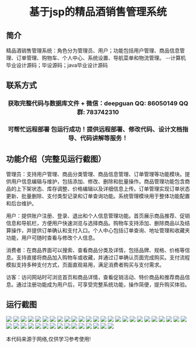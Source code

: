 <p><h1 align="center">基于jsp的精品酒销售管理系统</h1></p>

## 简介
精品酒销售管理系统：角色分为管理员、用户；功能包括用户管理、商品信息管理、订单管理、购物车、个人中心、系统设置、导航菜单和物流管理。    --计算机毕业设计源码；毕设源码；java毕业设计源码


## 联系方式
<p><h3 align="center">获取完整代码与数据库文件 + 微信：deepguan QQ: 86050149 QQ群: 783742310</h3></p>
<p><h3 align="center">可帮忙远程部署 包运行成功！提供远程部署、修改代码、设计文档指导、代码讲解等服务！</h3></p>

## 功能介绍（完整见运行截图）
管理员：支持用户管理、商品分类管理、商品信息管理、订单管理等功能模块。提供用户信息编辑与维护，包括添加、修改、删除和批量操作。商品管理功能包含商品的上下架状态、库存调整、价格编辑以及详细信息上传。订单管理实现订单状态更新、批量删除、支付类型记录和订单查询功能。系统管理模块用于整体功能配置和后台维护。

用户：提供账户注册、登录、退出和个人信息管理功能。首页展示商品推荐、促销信息和导航栏，方便用户快速浏览与选择商品。购物车支持添加、删除商品以及结算操作，并提供订单确认和支付入口。个人中心包括订单查询、地址管理和收藏夹功能，用户可随时查看与修改个人信息。

消费者：在商品界面可以搜索、查看商品分类及详情，包括品牌、规格、价格等信息。支持直接将商品加入购物车或收藏，并通过订单确认页面完成购买。支付流程模拟支持多种支付方式，页面直观易用，满足消费者购买与支付需求。

访客：访问网站时可浏览首页和商品详情，查看促销活动、特价商品和推荐商品信息。通过注册功能成为用户后，可享受完整系统功能，操作简便，提升购买体验。


## 运行截图
![](https://bs-1329754181.cos.ap-shanghai.myqcloud.com/ssm/JspBestWineSalesManagementSystem/img/001.jpg)
![](https://bs-1329754181.cos.ap-shanghai.myqcloud.com/ssm/JspBestWineSalesManagementSystem/img/002.jpg)
![](https://bs-1329754181.cos.ap-shanghai.myqcloud.com/ssm/JspBestWineSalesManagementSystem/img/003.jpg)
![](https://bs-1329754181.cos.ap-shanghai.myqcloud.com/ssm/JspBestWineSalesManagementSystem/img/004.jpg)
![](https://bs-1329754181.cos.ap-shanghai.myqcloud.com/ssm/JspBestWineSalesManagementSystem/img/005.jpg)
![](https://bs-1329754181.cos.ap-shanghai.myqcloud.com/ssm/JspBestWineSalesManagementSystem/img/006.jpg)
![](https://bs-1329754181.cos.ap-shanghai.myqcloud.com/ssm/JspBestWineSalesManagementSystem/img/007.jpg)
![](https://bs-1329754181.cos.ap-shanghai.myqcloud.com/ssm/JspBestWineSalesManagementSystem/img/008.jpg)
![](https://bs-1329754181.cos.ap-shanghai.myqcloud.com/ssm/JspBestWineSalesManagementSystem/img/009.jpg)
![](https://bs-1329754181.cos.ap-shanghai.myqcloud.com/ssm/JspBestWineSalesManagementSystem/img/010.jpg)
![](https://bs-1329754181.cos.ap-shanghai.myqcloud.com/ssm/JspBestWineSalesManagementSystem/img/011.jpg)
![](https://bs-1329754181.cos.ap-shanghai.myqcloud.com/ssm/JspBestWineSalesManagementSystem/img/012.jpg)
![](https://bs-1329754181.cos.ap-shanghai.myqcloud.com/ssm/JspBestWineSalesManagementSystem/img/013.jpg)
![](https://bs-1329754181.cos.ap-shanghai.myqcloud.com/ssm/JspBestWineSalesManagementSystem/img/014.jpg)
![](https://bs-1329754181.cos.ap-shanghai.myqcloud.com/ssm/JspBestWineSalesManagementSystem/img/015.jpg)
![](https://bs-1329754181.cos.ap-shanghai.myqcloud.com/ssm/JspBestWineSalesManagementSystem/img/016.jpg)
![](https://bs-1329754181.cos.ap-shanghai.myqcloud.com/ssm/JspBestWineSalesManagementSystem/img/017.jpg)
![](https://bs-1329754181.cos.ap-shanghai.myqcloud.com/ssm/JspBestWineSalesManagementSystem/img/018.jpg)
![](https://bs-1329754181.cos.ap-shanghai.myqcloud.com/ssm/JspBestWineSalesManagementSystem/img/019.jpg)
![](https://bs-1329754181.cos.ap-shanghai.myqcloud.com/ssm/JspBestWineSalesManagementSystem/img/020.jpg)
![](https://bs-1329754181.cos.ap-shanghai.myqcloud.com/ssm/JspBestWineSalesManagementSystem/img/021.jpg)
![](https://bs-1329754181.cos.ap-shanghai.myqcloud.com/ssm/JspBestWineSalesManagementSystem/img/022.jpg)
![](https://bs-1329754181.cos.ap-shanghai.myqcloud.com/ssm/JspBestWineSalesManagementSystem/img/023.jpg)
![](https://bs-1329754181.cos.ap-shanghai.myqcloud.com/ssm/JspBestWineSalesManagementSystem/img/024.jpg)
![](https://bs-1329754181.cos.ap-shanghai.myqcloud.com/ssm/JspBestWineSalesManagementSystem/img/025.jpg)
![](https://bs-1329754181.cos.ap-shanghai.myqcloud.com/ssm/JspBestWineSalesManagementSystem/img/026.jpg)
![](https://bs-1329754181.cos.ap-shanghai.myqcloud.com/ssm/JspBestWineSalesManagementSystem/img/027.jpg)
![](https://bs-1329754181.cos.ap-shanghai.myqcloud.com/ssm/JspBestWineSalesManagementSystem/img/028.jpg)
![](https://bs-1329754181.cos.ap-shanghai.myqcloud.com/ssm/JspBestWineSalesManagementSystem/img/029.jpg)
![](https://bs-1329754181.cos.ap-shanghai.myqcloud.com/ssm/JspBestWineSalesManagementSystem/img/030.jpg)
![](https://bs-1329754181.cos.ap-shanghai.myqcloud.com/ssm/JspBestWineSalesManagementSystem/img/031.jpg)
![](https://bs-1329754181.cos.ap-shanghai.myqcloud.com/ssm/JspBestWineSalesManagementSystem/img/032.jpg)
![](https://bs-1329754181.cos.ap-shanghai.myqcloud.com/ssm/JspBestWineSalesManagementSystem/img/033.jpg)
![](https://bs-1329754181.cos.ap-shanghai.myqcloud.com/ssm/JspBestWineSalesManagementSystem/img/034.jpg)
![](https://bs-1329754181.cos.ap-shanghai.myqcloud.com/ssm/JspBestWineSalesManagementSystem/img/035.jpg)
![](https://bs-1329754181.cos.ap-shanghai.myqcloud.com/ssm/JspBestWineSalesManagementSystem/img/036.jpg)
![](https://bs-1329754181.cos.ap-shanghai.myqcloud.com/ssm/JspBestWineSalesManagementSystem/img/037.jpg)
![](https://bs-1329754181.cos.ap-shanghai.myqcloud.com/ssm/JspBestWineSalesManagementSystem/img/038.jpg)
![](https://bs-1329754181.cos.ap-shanghai.myqcloud.com/ssm/JspBestWineSalesManagementSystem/img/039.jpg)
![](https://bs-1329754181.cos.ap-shanghai.myqcloud.com/ssm/JspBestWineSalesManagementSystem/img/040.jpg)

<p>本代码来源于网络,仅供学习参考使用!</p>
